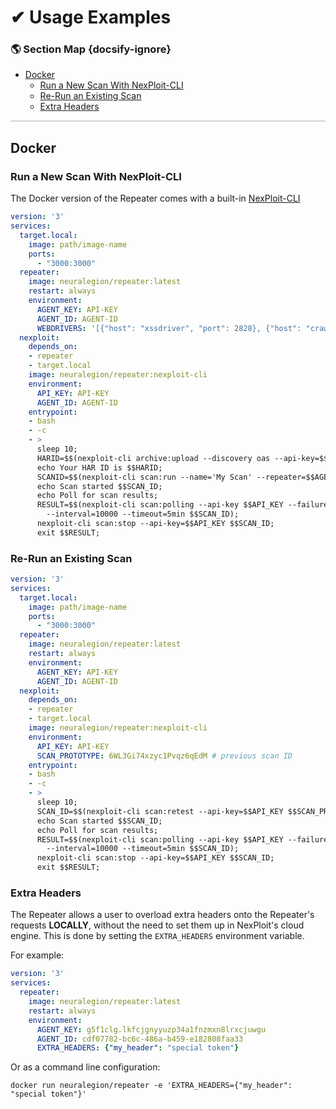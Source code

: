 # ✔ Usage Examples

### 🌎 Section Map {docsify-ignore}
- [Docker](#docker)
  - [Run a New Scan With NexPloit-CLI](#run-a-new-scan-with-nexploit-cli)
  - [Re-Run an Existing Scan](#re-run-an-existing-scan)
  - [Extra Headers](#extra-headers)

<hr style="height:2px;background-color:#d1d3d4">

## Docker
### Run a New Scan With NexPloit-CLI
The Docker version of the Repeater comes with a built-in [NexPloit-CLI](nexploit-cli/overview.md)
```yaml
version: '3'
services:
  target.local:
    image: path/image-name
    ports:
      - "3000:3000"
  repeater:
    image: neuralegion/repeater:latest
    restart: always
    environment:
      AGENT_KEY: API-KEY
      AGENT_ID: AGENT-ID
      WEBDRIVERS: '[{"host": "xssdriver", "port": 2828}, {"host": "crawldriver", "port": 2829}]'
  nexploit:
    depends_on: 
    - repeater
    - target.local
    image: neuralegion/repeater:nexploit-cli
    environment:
      API_KEY: API-KEY
      AGENT_ID: AGENT-ID
    entrypoint:
    - bash
    - -c
    - >
      sleep 10;
      HARID=$$(nexploit-cli archive:upload --discovery oas --api-key=$$API_KEY /opt/repeater/swagger.yaml);
      echo Your HAR ID is $$HARID;
      SCANID=$$(nexploit-cli scan:run --name='My Scan' --repeater=$$AGENT_ID --archive $$HARID --tests header_security --api-key $$API_KEY);
      echo Scan started $$SCAN_ID;
      echo Poll for scan results;
      RESULT=$$(nexploit-cli scan:polling --api-key $$API_KEY --failure-on=first-high-severity-issue \
        --interval=10000 --timeout=5min $$SCAN_ID);
      nexploit-cli scan:stop --api-key=$$API_KEY $$SCAN_ID;
      exit $$RESULT;
```

### Re-Run an Existing Scan
```yaml
version: '3'
services:
  target.local:
    image: path/image-name
    ports:
      - "3000:3000"
  repeater:
    image: neuralegion/repeater:latest
    restart: always
    environment:
      AGENT_KEY: API-KEY
      AGENT_ID: AGENT-ID
  nexploit:
    depends_on: 
    - repeater
    - target.local
    image: neuralegion/repeater:nexploit-cli
    environment:
      API_KEY: API-KEY
      SCAN_PROTOTYPE: 6WL3Gi74xzyc1Pvqz6qEdM # previous scan ID
    entrypoint:
    - bash
    - -c
    - >
      sleep 10;
      SCAN_ID=$$(nexploit-cli scan:retest --api-key=$$API_KEY $$SCAN_PROTOTYPE);
      echo Scan started $$SCAN_ID;
      echo Poll for scan results;
      RESULT=$$(nexploit-cli scan:polling --api-key $$API_KEY --failure-on=first-high-severity-issue \
        --interval=10000 --timeout=5min $$SCAN_ID);
      nexploit-cli scan:stop --api-key=$$API_KEY $$SCAN_ID;
      exit $$RESULT;
```

### Extra Headers
The Repeater allows a user to overload extra headers onto the Repeater's requests **LOCALLY**, without the need to set them up in NexPloit's cloud engine. This is done by setting the `EXTRA_HEADERS` environment variable.

For example:
```yaml
version: '3'
services:
  repeater:
    image: neuralegion/repeater:latest
    restart: always
    environment:
      AGENT_KEY: g5f1clg.lkfcjgnyyuzp34a1fnzmxn8lrxcjuwgu
      AGENT_ID: cdf07782-bc6c-486a-b459-e182808faa33
      EXTRA_HEADERS: {"my_header": "special token"}
```

Or as a command line configuration:
```
docker run neuralegion/repeater -e 'EXTRA_HEADERS={"my_header": "special token"}'
```